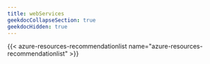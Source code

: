 ```yaml
---
title: webServices
geekdocCollapseSection: true
geekdocHidden: true
---
```


{{< azure-resources-recommendationlist name="azure-resources-recommendationlist" >}}
